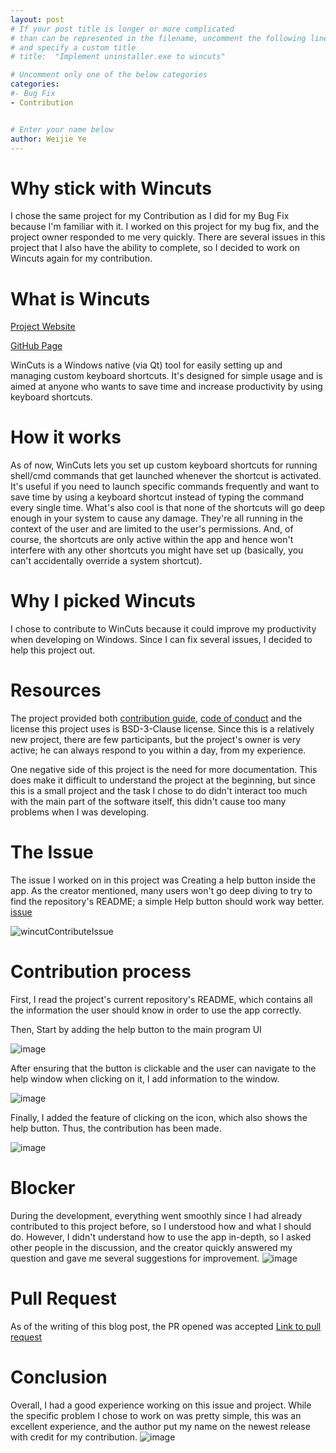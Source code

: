 ```yaml
---
layout: post
# If your post title is longer or more complicated
# than can be represented in the filename, uncomment the following line
# and specify a custom title
# title:  "Implement uninstaller.exe to wincuts"

# Uncomment only one of the below categories
categories: 
#- Bug Fix
- Contribution


# Enter your name below
author: Weijie Ye
---
```


# Why stick with Wincuts
I chose the same project for my Contribution as I did for my Bug Fix because I'm familiar with it. I worked on this project for my bug fix, and the project owner responded to me very quickly. There are several issues in this project that I also have the ability to complete, so I decided to work on Wincuts again for my contribution.
# What is Wincuts

[Project Website](https://lyubomirt.github.io/wincuts/pages/download.html)

[GitHub Page](https://github.com/LyubomirT/wincuts)

WinCuts is a Windows native (via Qt) tool for easily setting up and managing custom keyboard shortcuts. It's designed for simple usage and is aimed at anyone who wants to save time and increase productivity by using keyboard shortcuts.

# How it works
As of now, WinCuts lets you set up custom keyboard shortcuts for running shell/cmd commands that get launched whenever the shortcut is activated. It's useful if you need to launch specific commands frequently and want to save time by using a keyboard shortcut instead of typing the command every single time.
What's also cool is that none of the shortcuts will go deep enough in your system to cause any damage. They're all running in the context of the user and are limited to the user's permissions. And, of course, the shortcuts are only active within the app and hence won't interfere with any other shortcuts you might have set up (basically, you can't accidentally override a system shortcut).

# Why I picked Wincuts
I chose to contribute to WinCuts because it could improve my productivity when developing on Windows. Since I can fix several issues, I decided to help this project out.

# Resources
The project provided both [contribution guide](https://github.com/LyubomirT/wincuts/blob/main/CONTRIBUTING.md), [code of conduct](https://github.com/LyubomirT/wincuts/blob/main/CODE_OF_CONDUCT.md) and the license this project uses is BSD-3-Clause license.
Since this is a relatively new project, there are few participants, but the project's owner is very active; he can always respond to you within a day, from my experience.

One negative side of this project is the need for more documentation. This does make it difficult to understand the project at the beginning, but since this is a small project and the task I chose to do didn't interact too much with the main part of the software itself, this didn't cause too many problems when I was developing.

# The Issue
The issue I worked on in this project was Creating a help button inside the app. As the creator mentioned, many users won't go deep diving to try to find the repository's README; a simple Help button should work way better.
[issue](https://github.com/LyubomirT/wincuts/issues/2)

![wincutContributeIssue](https://github.com/wy8933/hfoss2024-blogs/assets/112401719/40334375-e7b3-4ed7-9392-dba93feeb7fa)


# Contribution process
First, I read the project's current repository's README, which contains all the information the user should know in order to use the app correctly.

Then, Start by adding the help button to the main program UI

![image](https://github.com/wy8933/hfoss2024-blogs/assets/112401719/cf87afd0-cb8a-4fb3-b0a8-a3f80da6ab8e)

After ensuring that the button is clickable and the user can navigate to the help window when clicking on it, I add information to the window.

![image](https://github.com/wy8933/hfoss2024-blogs/assets/112401719/623f8357-ca1c-4db9-9f24-85dd81581009)

Finally, I added the feature of clicking on the icon, which also shows the help button. Thus, the contribution has been made. 

![image](https://github.com/wy8933/hfoss2024-blogs/assets/112401719/916e9149-dab9-467f-9fe3-4f22e89d3ee6)


# Blocker
During the development, everything went smoothly since I had already contributed to this project before, so I understood how and what I should do. However, I didn't understand how to use the app in-depth, so I asked other people in the discussion, and the creator quickly answered my question and gave me several suggestions for improvement.
![image](https://github.com/wy8933/hfoss2024-blogs/assets/112401719/6b3c4560-6ac2-4aa2-8a94-007f5abb0281)

# Pull Request
As of the writing of this blog post, the PR opened was accepted 
[Link to pull request](https://github.com/LyubomirT/wincuts/pull/13)

# Conclusion
Overall, I had a good experience working on this issue and project. While the specific problem I chose to work on was pretty simple, this was an excellent experience, and the author put my name on the newest release with credit for my contribution.
![image](https://github.com/wy8933/hfoss2024-blogs/assets/112401719/0858ad0e-e130-44fe-83b3-5baf4dd0b2b2)


